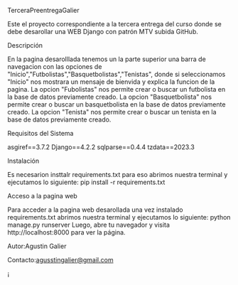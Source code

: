 TerceraPreentregaGalier

Este el proyecto correspondiente a la tercera entrega del curso donde se debe desarollar una WEB Django con patrón MTV subida GitHub.

Descripción
 
 En la pagina desarolllada tenemos un la parte superior una barra de navegacion con las opciones de "Inicio","Futbolistas","Basquetbolistas","Tenistas", donde si seleccionamos "Inicio" nos mostrara un mensaje de bienvida y explica la funcion de la pagina.
La opcion "Fubolistas" nos permite crear o buscar un futbolista en la base de datos previamente creado.
La opcion "Basquetbolista" nos permite crear o buscar un basquetbolista en la base de datos previamente creado. 
La opcion "Tenista" nos permite crear o buscar un tenista en la base de datos previamente creado.  


Requisitos del Sistema

asgiref==3.7.2
Django==4.2.2
sqlparse==0.4.4
tzdata==2023.3

Instalación

Es necesarion insttalr requirements.txt para eso abrimos nuestra terminal y ejecutamos lo siguiente:
pip install -r requirements.txt
 
Acceso a la pagina web

Para acceder a la pagina web desarollada una vez instalado requirements.txt abrimos nuestra terminal y ejecutamos lo siguiente:
python manage.py runserver
Luego, abre tu navegador y visita http://localhost:8000 para ver la página.

Autor:Agustin Galier

Contacto:agusstingalier@gmail.com

¡